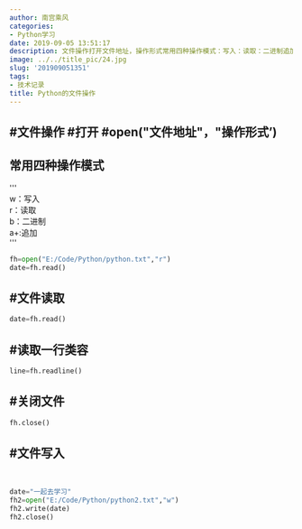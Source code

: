 ```yaml
---
author: 南宫乘风
categories:
- Python学习
date: 2019-09-05 13:51:17
description: 文件操作打开文件地址，操作形式常用四种操作模式：写入：读取：二进制追加文件读取读取一行类容关闭文件文件写入一起去学习。。。。。。。
image: ../../title_pic/24.jpg
slug: '201909051351'
tags:
- 技术记录
title: Python的文件操作
---
```


<!--more-->

## #文件操作   \#打开   \#open\("文件地址"，"操作形式’\)

## 常用四种操作模式  
'''  
w：写入  
r：读取  
b：二进制  
a+:追加  
'''

```python
fh=open("E:/Code/Python/python.txt","r")
date=fh.read()
```

## #文件读取

```python
date=fh.read()
```

##    \#读取一行类容

```python
line=fh.readline()
```

## #关闭文件

```python
fh.close()
```

## #文件写入  
 

```python
date="一起去学习"
fh2=open("E:/Code/Python/python2.txt","w")
fh2.write(date)
fh2.close()
```